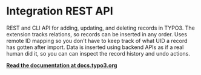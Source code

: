 # Integration REST API

REST and CLI API for adding, updating, and deleting records in TYPO3. The
extension tracks relations, so records can be inserted in any order. Uses
remote ID mapping so you don't have to keep track of what UID a record has
gotten after import. Data is inserted using backend APIs as if a real human
did it, so you can can inspect the record history and undo actions.

**[Read the documentation at docs.typo3.org](https://docs.typo3.org/p/friendsoftypo3/interest/main/en-us/)**
